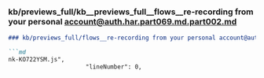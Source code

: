 ### kb/previews_full/kb__previews_full__flows__re-recording from your personal account@auth.har.part069.md.part002.md

```md
### kb/previews_full/flows__re-recording from your personal account@auth.har.part069.md (part 002)

```md
nk-KO722YSM.js",
                      "lineNumber": 0,
                      
```

```

```
